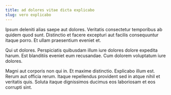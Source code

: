 ```yaml
---
title: ad dolores vitae dicta explicabo
slug: vero explicabo
---
```


Ipsum deleniti alias saepe aut dolores. Veritatis consectetur temporibus ab quidem quod sunt. Distinctio et facere excepturi aut facilis consequuntur itaque porro. Et ullam praesentium eveniet et.

Qui ut dolores. Perspiciatis quibusdam illum iure dolores dolore expedita harum. Est blanditiis eveniet eum recusandae. Cum dolorem voluptatum iure dolores.

Magni aut corporis non qui in. Et maxime distinctio. Explicabo illum est. Rerum aut officia rerum. Itaque repellendus provident sed in atque nihil et veritatis quis. Soluta itaque dignissimos ducimus eos laboriosam et eos corrupti sint.
